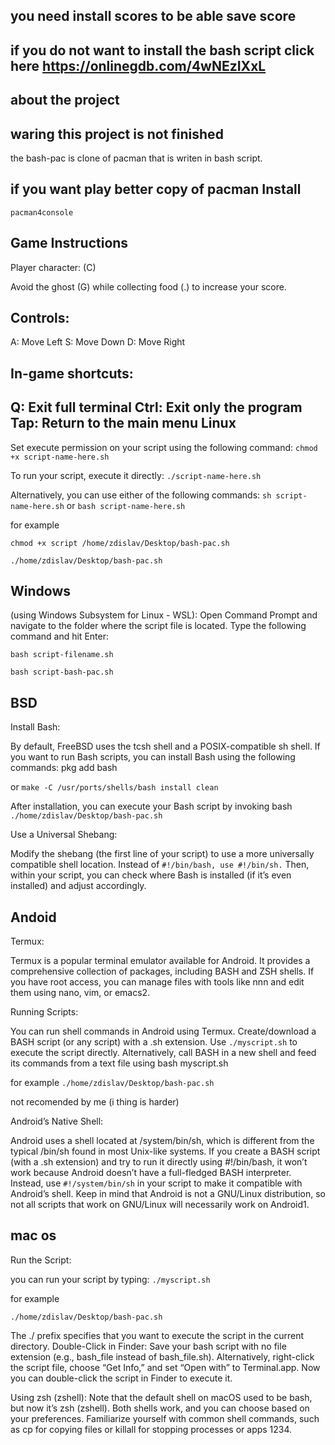 you need install scores to be able save score
-----------------------------------------------


if you do not want to install the bash script click here https://onlinegdb.com/4wNEzIXxL
---------------------------------------------------------------------------------------------
about the project
------------------
waring this project is not finished
-----------------------------------------
the bash-pac is clone of pacman
that is writen in bash script.

if you want play better copy of pacman Install
----------------------------------------

``pacman4console``

Game Instructions
-------------------
 Player character: (C)

  Avoid the ghost (G) while collecting food (.) to increase your score.
 
  Controls:
  ------------------
A: Move Left
S: Move Down
D: Move Right

In-game shortcuts:
-------------------------
Q: Exit full terminal
Ctrl: Exit only the program
Tap: Return to the main menu
Linux
-------
                   
Set execute permission on your script using the following command:
``chmod +x script-name-here.sh``

To run your script, execute it directly:
``./script-name-here.sh``

Alternatively, you can use either of the following commands:
``sh script-name-here.sh``
or
``bash script-name-here.sh``

for example

``chmod +x script /home/zdislav/Desktop/bash-pac.sh``

``./home/zdislav/Desktop/bash-pac.sh``




Windows 
--------

(using Windows Subsystem for Linux - WSL):
Open Command Prompt and navigate to the folder where the script file is located.
Type the following command and hit Enter:

``bash script-filename.sh``
 
``bash script-bash-pac.sh``




BSD
----
Install Bash:

By default, FreeBSD uses the tcsh shell and a POSIX-compatible sh shell.
If you want to run Bash scripts, you can install Bash using the following commands:
pkg add bash

or
``make -C /usr/ports/shells/bash install clean``

After installation, you can execute your Bash script by invoking bash
``./home/zdislav/Desktop/bash-pac.sh``

Use a Universal Shebang:

Modify the shebang (the first line of your script) to use a more universally compatible shell location.
Instead of ``#!/bin/bash, use #!/bin/sh.``
Then, within your script, you can check where Bash is installed (if it’s even installed) and adjust accordingly.




Andoid
-------
Termux:

Termux is a popular terminal emulator available for Android.
It provides a comprehensive collection of packages, including BASH and ZSH shells.
If you have root access, you can manage files with tools like nnn and edit them using nano, vim, or emacs2.

Running Scripts:

You can run shell commands in Android using Termux.
Create/download a BASH script (or any script) with a .sh extension.
Use ``./myscript.sh`` to execute the script directly.
Alternatively, call BASH in a new shell and feed its commands from a text file using bash myscript.sh

for example ``./home/zdislav/Desktop/bash-pac.sh``

not recomended by me (i thing is harder)

Android’s Native Shell:

Android uses a shell located at /system/bin/sh, which is different from the typical /bin/sh found in most Unix-like systems.
If you create a BASH script (with a .sh extension) and try to run it directly using #!/bin/bash, it won’t work because Android doesn’t have a full-fledged BASH interpreter.
Instead, use ``#!/system/bin/sh`` in your script to make it compatible with Android’s shell.
Keep in mind that Android is not a GNU/Linux distribution, so not all scripts that work on GNU/Linux will necessarily work on Android1.




mac os
------
Run the Script: 

you can run your script by typing:
``./myscript.sh``

for example 

``./home/zdislav/Desktop/bash-pac.sh``

The ./ prefix specifies that you want to execute the script in the current directory.
Double-Click in Finder:
Save your bash script with no file extension (e.g., bash_file instead of bash_file.sh).
Alternatively, right-click the script file, choose “Get Info,” and set “Open with” to Terminal.app.
Now you can double-click the script in Finder to execute it.

Using zsh (zshell):
Note that the default shell on macOS used to be bash, but now it’s zsh (zshell).
Both shells work, and you can choose based on your preferences.
Familiarize yourself with common shell commands, such as cp for copying files or killall for stopping processes or apps 1234.


                   
